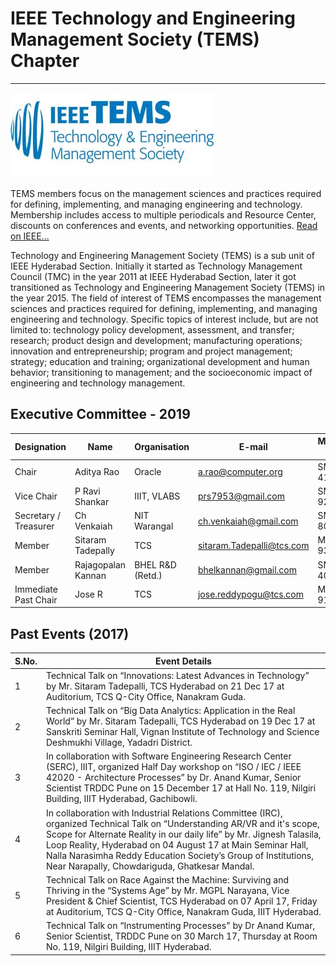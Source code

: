 # IEEE Technology and Engineering Management Society (TEMS) Chapter
---

![TEMS](/user/img/logos/tems-logo.jpg)

TEMS members focus on the management sciences and practices required for defining, implementing, and managing engineering and technology. Membership includes access to multiple periodicals and Resource Center, discounts on conferences and events, and networking opportunities.
[Read on IEEE...](https://www.ieee.org/membership_services/membership/societies/membership_societies_index.html)

Technology and Engineering Management Society (TEMS) is a sub unit of IEEE Hyderabad Section.
Initially it started as Technology Management Council (TMC) in the year 2011 at IEEE Hyderabad Section,
later it got transitioned as Technology and Engineering Management Society (TEMS) in the year 2015.
The field of interest of TEMS encompasses the management sciences and practices required for
defining, implementing, and managing engineering and technology. Specific topics of interest include,
but are not limited to: technology policy development, assessment, and transfer; research; product
design and development; manufacturing operations; innovation and entrepreneurship; program and
project management; strategy; education and training; organizational development and human
behavior; transitioning to management; and the socioeconomic impact of engineering and technology
management.

## Executive Committee - 2019

| Designation           | Name               | Organisation     | E-mail                    | Membership No |
| --------------------- | ------------------ | ---------------- | ------------------------- | ------------- |
| Chair                 | Aditya Rao         | Oracle           | a.rao@computer.org        | SM 41392320   |
| Vice Chair            | P Ravi Shankar     | IIIT, VLABS      | prs7953@gmail.com         | SM 92134939   |
| Secretary / Treasurer | Ch Venkaiah        | NIT Warangal     | ch.venkaiah@gmail.com     | SM 80031822   |
| Member                | Sitaram Tadepally  | TCS              | sitaram.Tadepalli@tcs.com | M 93749937    |
| Member                | Rajagopalan Kannan | BHEL R&D (Retd.) | bhelkannan@gmail.com      | SM 40159914   |
| Immediate Past Chair  | Jose R             | TCS              | jose.reddypogu@tcs.com    | M 91129303    |

## Past Events (2017)

| S.No. | Event Details                                                                                                                                                                                                                                                                                                                                                                          |
| ----- | -------------------------------------------------------------------------------------------------------------------------------------------------------------------------------------------------------------------------------------------------------------------------------------------------------------------------------------------------------------------------------------- |
| 1     | Technical Talk on “Innovations: Latest Advances in Technology” by Mr. Sitaram Tadepalli, TCS Hyderabad on 21 Dec 17 at Auditorium, TCS Q-City Office, Nanakram Guda.                                                                                                                                                                                                                 |
| 2     | Technical Talk on “Big Data Analytics: Application in the Real World” by Mr. Sitaram Tadepalli, TCS Hyderabad on 19 Dec 17 at Sanskriti Seminar Hall, Vignan Institute of Technology and Science Deshmukhi Village, Yadadri District.                                                                                                                                                |
| 3     | In collaboration with Software Engineering Research Center (SERC), IIIT, organized Half Day workshop on “ISO / IEC / IEEE 42020 - Architecture Processes” by Dr. Anand Kumar, Senior Scientist TRDDC Pune on 15 December 17 at Hall No. 119, Nilgiri Building, IIIT Hyderabad, Gachibowli.                                                                                           |
| 4     | In collaboration with Industrial Relations Committee (IRC), organized Technical Talk on “Understanding AR/VR and it's scope, Scope for Alternate Reality in our daily life” by Mr. Jignesh Talasila, Loop Reality, Hyderabad on 04 August 17 at Main Seminar Hall, Nalla Narasimha Reddy Education Society’s Group of Institutions, Near Narapally, Chowdariguda, Ghatkesar Mandal. |
| 5     | Technical Talk on Race Against the Machine: Surviving and Thriving in the “Systems Age” by Mr. MGPL Narayana, Vice President & Chief Scientist, TCS Hyderabad on 07 April 17, Friday at Auditorium, TCS Q-City Office, Nanakram Guda, IIIT Hyderabad.                                                                                                                                |
| 6     | Technical Talk on “Instrumenting Processes" by Dr Anand Kumar, Senior Scientist, TRDDC Pune on 30 March 17, Thursday at Room No. 119, Nilgiri Building, IIIT Hyderabad.                                                                                                                                                                                                               |